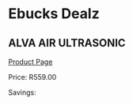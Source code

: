 
# Ebucks Dealz
## ALVA AIR ULTRASONIC
[Product Page](https://www.ebucks.com/web/shop/productSelected.do?prodId=1095859151&catId=714962196)

Price: R559.00

Savings: 


	
